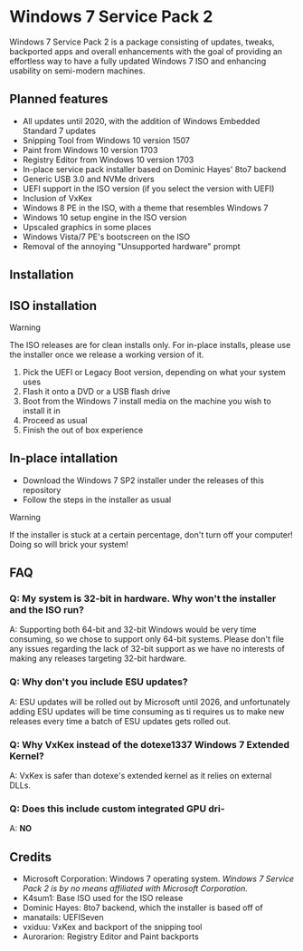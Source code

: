 # Windows 7 Service Pack 2
Windows 7 Service Pack 2 is a package consisting of updates, tweaks, backported apps and overall enhancements with the goal of providing an effortless way to have a fully updated Windows 7 ISO and enhancing usability on semi-modern machines.
## Planned features
- All updates until 2020, with the addition of Windows Embedded Standard 7 updates
- Snipping Tool from Windows 10 version 1507
- Paint from Windows 10 version 1703
- Registry Editor from Windows 10 version 1703
- In-place service pack installer based on Dominic Hayes' 8to7 backend
- Generic USB 3.0 and NVMe drivers
- UEFI support in the ISO version (if you select the version with UEFI)
- Inclusion of VxKex
- Windows 8 PE in the ISO, with a theme that resembles Windows 7
- Windows 10 setup engine in the ISO version
- Upscaled graphics in some places
- Windows Vista/7 PE's bootscreen on the ISO
- Removal of the annoying "Unsupported hardware" prompt
## Installation
## ISO installation
> [!WARNING]
> The ISO releases are for clean installs only. For in-place installs, please use the installer once we release a working version of it.
1. Pick the UEFI or Legacy Boot version, depending on what your system uses
2. Flash it onto a DVD or a USB flash drive
3. Boot from the Windows 7 install media on the machine you wish to install it in
4. Proceed as usual
5. Finish the out of box experience
## In-place intallation
- Download the Windows 7 SP2 installer under the releases of this repository
- Follow the steps in the installer as usual
> [!WARNING]
> If the installer is stuck at a certain percentage, don't turn off your computer! Doing so will brick your system!
## FAQ
### Q: My system is 32-bit in hardware. Why won't the installer and the ISO run?
A: Supporting both 64-bit and 32-bit Windows would be very time consuming, so we chose to support only 64-bit systems. Please don't file any issues regarding the lack of 32-bit support as we have no interests of making any releases targeting 32-bit hardware.
### Q: Why don't you include ESU updates?
A: ESU updates will be rolled out by Microsoft until 2026, and unfortunately adding ESU updates will be time consuming as ti requires us to make new releases every time a batch of ESU updates gets rolled out.
### Q: Why VxKex instead of the dotexe1337 Windows 7 Extended Kernel?
A: VxKex is safer than dotexe's extended kernel as it relies on external DLLs.
### Q: Does this include custom integrated GPU dri-
A: **NO**
## Credits
- Microsoft Corporation: Windows 7 operating system. *Windows 7 Service Pack 2 is by no means affiliated with Microsoft Corporation.*
- K4sum1: Base ISO used for the ISO release
- Dominic Hayes: 8to7 backend, which the installer is based off of
- manatails: UEFISeven
- vxiduu: VxKex and backport of the snipping tool
- Aurorarion: Registry Editor and Paint backports

